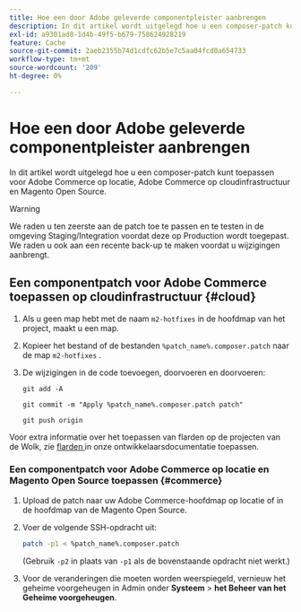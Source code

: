 ```yaml
---
title: Hoe een door Adobe geleverde componentpleister aanbrengen
description: In dit artikel wordt uitgelegd hoe u een composer-patch kunt toepassen voor Adobe Commerce op locatie, Adobe Commerce op cloudinfrastructuur en Magento Open Source.
exl-id: a9301ad8-1d4b-49f5-b679-758624928219
feature: Cache
source-git-commit: 2aeb2355b74d1cdfc62b5e7c5aa04fcd0a654733
workflow-type: tm+mt
source-wordcount: '209'
ht-degree: 0%

---
```


# Hoe een door Adobe geleverde componentpleister aanbrengen

In dit artikel wordt uitgelegd hoe u een composer-patch kunt toepassen voor Adobe Commerce op locatie, Adobe Commerce op cloudinfrastructuur en Magento Open Source.

>[!WARNING]
>
>We raden u ten zeerste aan de patch toe te passen en te testen in de omgeving Staging/Integration voordat deze op Production wordt toegepast. We raden u ook aan een recente back-up te maken voordat u wijzigingen aanbrengt.

## Een componentpatch voor Adobe Commerce toepassen op cloudinfrastructuur {#cloud}

1. Als u geen map hebt met de naam `m2-hotfixes` in de hoofdmap van het project, maakt u een map.
1. Kopieer het bestand of de bestanden `%patch_name%.composer.patch` naar de map `m2-hotfixes` .
1. De wijzigingen in de code toevoegen, doorvoeren en doorvoeren:

   ```git
   git add -A
   ```

   ```git
   git commit -m "Apply %patch_name%.composer.patch patch"
   ```

   ```git
   git push origin
   ```

Voor extra informatie over het toepassen van flarden op de projecten van de Wolk, zie [ flarden ](https://experienceleague.adobe.com/en/docs/commerce-cloud-service/user-guide/develop/upgrade/apply-patches) in onze ontwikkelaarsdocumentatie toepassen.

### Een componentpatch voor Adobe Commerce op locatie en Magento Open Source toepassen {#commerce}

1. Upload de patch naar uw Adobe Commerce-hoofdmap op locatie of in de hoofdmap van de Magento Open Source.
1. Voer de volgende SSH-opdracht uit:

   ```bash
   patch -p1 < %patch_name%.composer.patch
   ```

   (Gebruik `-p2` in plaats van `-p1` als de bovenstaande opdracht niet werkt.)

1. Voor de veranderingen die moeten worden weerspiegeld, vernieuw het geheime voorgeheugen in Admin onder **Systeem** > **het Beheer van het Geheime voorgeheugen**.
